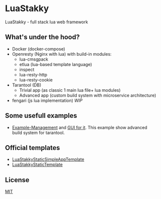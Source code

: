# LuaStakky
LuaStakky - full stack lua web framework

## What's under the hood?
+ Docker (docker-compose)
+ Openresty (Nginx with lua) with build-in modules:
    * lua-cmsgpack
    * etlua (lua-based template language)
    * inspect
    * lua-resty-http
    * lua-resty-cookie
+ Tarantool (DB)
    * Trivial app (as classic 1 main lua file+ lua modules)
    * Advanced app (custom build system with microservice architecture)
+ fengari (js lua implementation) *WIP*

## Some usefull examples

* [Example-Management](https://github.com/LuaStakky/Example-Management) and [GUI for it](https://github.com/LuaStakky/Example-Management-DesktopGUI).
  This example show advanced build system for tarantool.

## Official templates

* [LuaStakkyStaticSimpleAppTemplate](https://github.com/LuaStakky/LuaStakkyStaticSimpleAppTemplate)
* [LuaStakkyStaticTemplate](https://github.com/LuaStakky/LuaStakkyStaticTemplate)

## License
[MIT](https://choosealicense.com/licenses/mit/)
